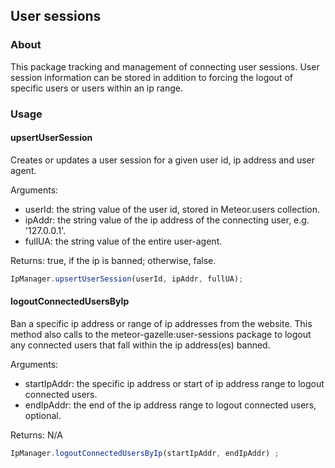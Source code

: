 ## User sessions
### About
This package tracking and management of connecting user sessions. User session information can be stored in addition to forcing the logout of specific users or users within an ip range.

### Usage
#### upsertUserSession
Creates or updates a user session for a given user id, ip address and user agent.

Arguments:
* userId: the string value of the user id, stored in Meteor.users collection.
* ipAddr: the string value of the ip address of the connecting user, e.g. '127.0.0.1'.
* fullUA: the string value of the entire user-agent.

Returns: true, if the ip is banned; otherwise, false.
```javascript
IpManager.upsertUserSession(userId, ipAddr, fullUA);
```

#### logoutConnectedUsersByIp
Ban a specific ip address or range of ip addresses from the website. This method also calls to the meteor-gazelle:user-sessions package to logout any connected users that fall within the ip address(es) banned.

Arguments:
* startIpAddr: the specific ip address or start of ip address range to logout connected users.
* endIpAddr: the end of the ip address range to logout connected users, optional.

Returns: N/A
```javascript
IpManager.logoutConnectedUsersByIp(startIpAddr, endIpAddr) ;
```
